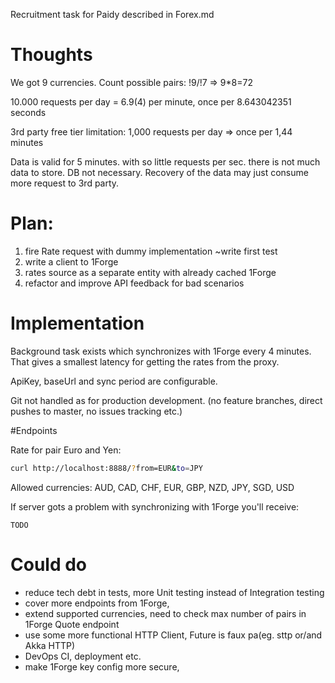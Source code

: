 Recruitment task for Paidy described in Forex.md

# Thoughts 
We got 9 currencies. Count possible pairs: !9/!7 => 9*8=72

10.000 requests per day = 6.9(4) per minute, once per 8.643042351 seconds

3rd party free tier limitation: 1,000 requests per day => once per 1,44 minutes

Data is valid for 5 minutes. with so little requests per sec. there is not much data to store. DB not necessary. Recovery of the data may just consume more request to 3rd party.

# Plan:
1. fire Rate request with dummy implementation ~write first test
2. write a client to 1Forge
3. rates source as a separate entity with already cached 1Forge
4. refactor and improve API feedback for bad scenarios

# Implementation

Background task exists which synchronizes with 1Forge every 4 minutes.
That gives a smallest latency for getting the rates from the proxy.

ApiKey, baseUrl and sync period are configurable.

Git not handled as for production development. (no feature branches, direct pushes to master, no issues tracking etc.)

#Endpoints

Rate for pair Euro and Yen:
```bash
curl http://localhost:8888/?from=EUR&to=JPY
```

Allowed currencies: AUD, CAD, CHF, EUR, GBP, NZD, JPY, SGD, USD

If server gots a problem with synchronizing with 1Forge you'll receive:
```
TODO
```

# Could do
- reduce tech debt in tests, more Unit testing instead of Integration testing  
- cover more endpoints from 1Forge,
- extend supported currencies, need to check max number of pairs in 1Forge Quote endpoint
- use some more functional HTTP Client, Future is faux pa(eg. sttp or/and Akka HTTP)
- DevOps CI, deployment etc.
- make 1Forge key config more secure,